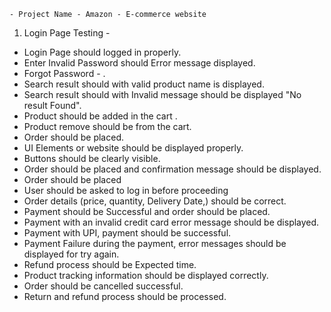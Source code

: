     - Project Name - Amazon - E-commerce website
    
   1. Login Page Testing -

- Login Page should logged in properly.
- Enter Invalid Password should Error message displayed.
- Forgot Password - .
- Search result should with valid product name is displayed.
- Search result should with Invalid  message should be displayed "No result Found".
- Product should be added in the cart .
- Product remove should be from the cart.
- Order should be placed.
- UI Elements or website should be displayed properly.
- Buttons should be clearly visible.
- Order should be placed and confirmation message should be displayed.
- Order should be placed
- User should be asked to log in before proceeding
- Order details (price, quantity, Delivery Date,) should be correct.
- Payment should be Successful and order should be placed.
- Payment with an invalid credit card error message should be displayed.
- Payment with UPI, payment should be successful.
- Payment Failure during the payment, error messages should be displayed for try again.
- Refund process should be Expected time.
- Product tracking information should be displayed correctly.
- Order should be cancelled successful.
- Return and refund process should be processed.
